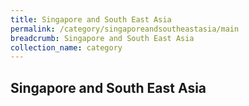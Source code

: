 ```yaml
---
title: Singapore and South East Asia
permalink: /category/singaporeandsoutheastasia/main
breadcrumb: Singapore and South East Asia
collection_name: category
---
```


## **Singapore and South East Asia**